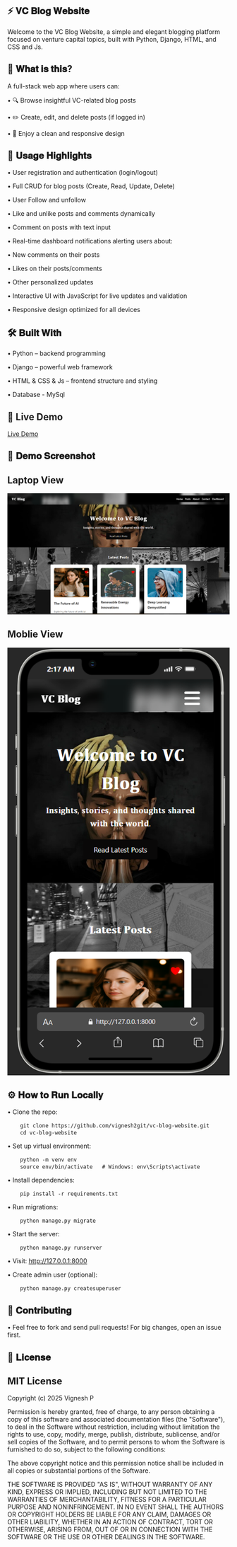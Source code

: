 ⚡ 𝐕𝐂 𝐁𝐥𝐨𝐠 𝐖𝐞𝐛𝐬𝐢𝐭𝐞
---
Welcome to the VC Blog Website, a simple and elegant blogging platform focused on venture capital topics, built with Python, Django, HTML, and CSS and Js.

🚀 𝐖𝐡𝐚𝐭 𝐢𝐬 𝐭𝐡𝐢𝐬?
---
A full-stack web app where users can:

•   🔍 Browse insightful VC-related blog posts

•   ✏️ Create, edit, and delete posts (if logged in)

•   📱 Enjoy a clean and responsive design



🎯 𝐔𝐬𝐚𝐠𝐞 𝐇𝐢𝐠𝐡𝐥𝐢𝐠𝐡𝐭𝐬
---

•    User registration and authentication (login/logout)

•    Full CRUD for blog posts (Create, Read, Update, Delete)

•    User Follow and unfollow

•    Like and unlike posts and comments dynamically

•    Comment on posts with text input

•    Real-time dashboard notifications alerting users about:

•    New comments on their posts

•    Likes on their posts/comments

•    Other personalized updates

•    Interactive UI with JavaScript for live updates and validation

•    Responsive design optimized for all devices



🛠 𝐁𝐮𝐢𝐥𝐭 𝐖𝐢𝐭𝐡
---
•    Python  – backend programming

•    Django – powerful web framework

•    HTML & CSS & Js – frontend structure and styling

•    Database - MySql


🔗 Live Demo
---
[Live Demo]()

📸 𝐃𝐞𝐦𝐨 𝐒𝐜𝐫𝐞𝐞𝐧𝐬𝐡𝐨𝐭
---
Laptop View
---
![Blog web Screenshot](templates/image/laptop_view.png)



Moblie View
---
![Blog web Screenshot](templates/image/Mobile_view.png)






⚙️ 𝐇𝐨𝐰 𝐭𝐨 𝐑𝐮𝐧 𝐋𝐨𝐜𝐚𝐥𝐥𝐲
---

•    Clone the repo:

        git clone https://github.com/vignesh2git/vc-blog-website.git
        cd vc-blog-website


•    Set up virtual environment:

        python -m venv env
        source env/bin/activate   # Windows: env\Scripts\activate


•    Install dependencies:

        pip install -r requirements.txt


•    Run migrations:

        python manage.py migrate


•    Start the server:

        python manage.py runserver


•    Visit: http://127.0.0.1:8000


•    Create admin user (optional):

        python manage.py createsuperuser


🙌 𝐂𝐨𝐧𝐭𝐫𝐢𝐛𝐮𝐭𝐢𝐧𝐠
---

• Feel free to fork and send pull requests! For big changes, open an issue first.

📄 𝐋𝐢𝐜𝐞𝐧𝐬𝐞
---

MIT License
---

Copyright (c) 2025 Vignesh P

Permission is hereby granted, free of charge, to any person obtaining a copy
of this software and associated documentation files (the "Software"), to deal
in the Software without restriction, including without limitation the rights
to use, copy, modify, merge, publish, distribute, sublicense, and/or sell
copies of the Software, and to permit persons to whom the Software is
furnished to do so, subject to the following conditions:

The above copyright notice and this permission notice shall be included in
all copies or substantial portions of the Software.

THE SOFTWARE IS PROVIDED "AS IS", WITHOUT WARRANTY OF ANY KIND, EXPRESS OR
IMPLIED, INCLUDING BUT NOT LIMITED TO THE WARRANTIES OF MERCHANTABILITY,
FITNESS FOR A PARTICULAR PURPOSE AND NONINFRINGEMENT. IN NO EVENT SHALL THE
AUTHORS OR COPYRIGHT HOLDERS BE LIABLE FOR ANY CLAIM, DAMAGES OR OTHER
LIABILITY, WHETHER IN AN ACTION OF CONTRACT, TORT OR OTHERWISE, ARISING FROM,
OUT OF OR IN CONNECTION WITH THE SOFTWARE OR THE USE OR OTHER DEALINGS IN
THE SOFTWARE.
